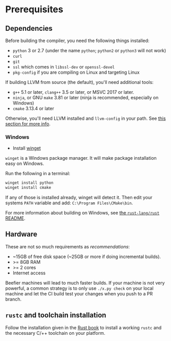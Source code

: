 # Prerequisites

## Dependencies

Before building the compiler, you need the following things installed:

* `python` 3 or 2.7 (under the name `python`; `python2` or `python3` will not work)
* `curl`
* `git`
* `ssl` which comes in `libssl-dev` or `openssl-devel`
* `pkg-config` if you are compiling on Linux and targeting Linux

If building LLVM from source (the default), you'll need additional tools:

* `g++` 5.1 or later, `clang++` 3.5 or later, or MSVC 2017 or later.
* `ninja`, or GNU `make` 3.81 or later (ninja is recommended, especially on Windows)
* `cmake` 3.13.4 or later

Otherwise, you'll need LLVM installed and `llvm-config` in your path.
See [this section for more info][sysllvm].

[sysllvm]: ./suggested.md#skipping-llvm-build

### Windows

* Install [winget](https://github.com/microsoft/winget-cli)

`winget` is a Windows package manager. It will make package installation easy
on Windows.

Run the following in a terminal:

```powershell
winget install python
winget install cmake
```

If any of those is installed already, winget will detect it.
Then edit your systems `PATH` variable and add: `C:\Program Files\CMake\bin`.

For more information about building on Windows,
see [the `rust-lang/rust` README](https://github.com/rust-lang/rust#building-on-windows).

## Hardware

These are not so much requirements as _recommendations_:

* ~15GB of free disk space (~25GB or more if doing incremental builds).
* \>= 8GB RAM
* \>= 2 cores
* Internet access

Beefier machines will lead to much faster builds. If your machine is not very
powerful, a common strategy is to only use `./x.py check` on your local machine
and let the CI build test your changes when you push to a PR branch.

## `rustc` and toolchain installation

Follow the installation given in the [Rust book][install] to install a working
`rustc` and the necessary C/++ toolchain on your platform.

[install]: https://doc.rust-lang.org/book/ch01-01-installation.html
